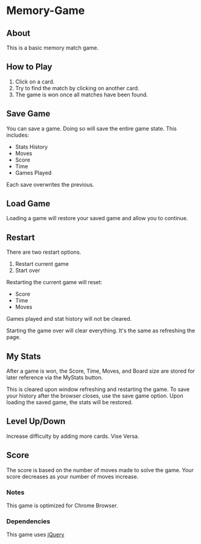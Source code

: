 # Memory-Game

## About 

This is a basic memory match game.

## How to Play

1. Click on a card.
2. Try to find the match by clicking on another card.
3. The game is won once all matches have been found.

## Save Game

You can save a game. Doing so will save the entire game state. This includes:
* Stats History
* Moves
* Score
* Time
* Games Played

Each save overwrites the previous.

## Load Game

Loading a game will restore your saved game and allow you to continue. 

## Restart

There are two restart options. 

1. Restart current game
2. Start over

Restarting the current game will reset:
* Score
* Time
* Moves

Games played and stat history will not be cleared.

Starting the game over will clear everything. It's the same
as refreshing the page. 

## My Stats

After a game is won, the Score, Time, Moves, and Board size 
are stored for later reference via the MyStats button.

This is cleared upon window refreshing and restarting the game. 
To save your history after the browser closes, use the save
game option. Upon loading the saved game, the stats will be restored. 

## Level Up/Down

Increase difficulty by adding more cards. Vise Versa.

## Score

The score is based on the number of moves made to solve the game. 
Your score decreases as your number of moves increase. 

### Notes

This game is optimized for Chrome Browser.

### Dependencies

This game uses [jQuery](https://jquery.com/)
